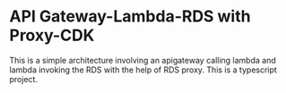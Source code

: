 # API Gateway-Lambda-RDS with Proxy-CDK

This is a simple architecture involving an apigateway calling lambda and lambda invoking the RDS with the help of RDS proxy.
This is a typescript project. 

